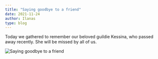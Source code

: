 ```yaml
---
title: "Saying goodbye to a friend"
date: 2021-11-24
author: Ilanas
type: blog
---
```


Today we gathered to remember our beloved guildie Kessina, who passed away recently. She will be missed by all of us.

![Saying goodbye to a friend](/posts/2021-11-24/WoWScrnShot_112421_202211.jpg)
<!--more-->
